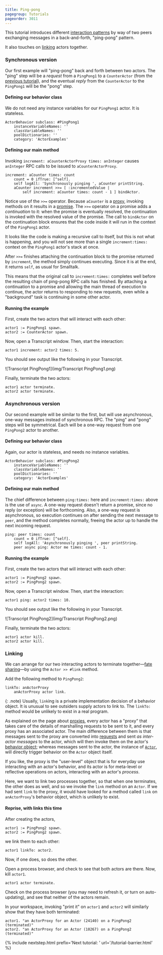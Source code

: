 ```yaml
---
title: Ping-pong
pagegroup: Tutorials
pageorder: 3011
---
```


This tutorial introduces different
[interaction patterns](proxies.html#interaction-patterns) by way of
two peers exchanging messages in a back-and-forth, "ping-pong"
pattern.

It also touches on [linking](links-and-monitors.html) actors together.

### Synchronous version

Our first example will "ping-pong" back and forth between two actors.
The "ping" step will be a *request* from a `PingPong1` to a
`CounterActor` (from the [previous tutorial](tutorial-counter.html)),
and the eventual *reply* from the `CounterActor` to the `PingPong1`
will be the "pong" step.

#### Defining our behavior class

We do not need any instance variables for our `PingPong1` actor. It is
stateless.

```smalltalk
ActorBehavior subclass: #PingPong1
    instanceVariableNames: ''
    classVariableNames: ''
    poolDictionaries: ''
    category: 'ActorExamples'
```

#### Defining our main method

Invoking `increment: aCounterActorProxy times: anInteger` causes
`anInteger` RPC calls to be issued to `aCounterActorProxy`.

```smalltalk
increment: aCounter times: count
    count = 0 ifTrue: [^self].
    self logAll: 'Synchronously pinging ', aCounter printString.
    aCounter increment >>= [ :incrementedValue |
        self increment: aCounter times: count - 1 ] bindActor.
```

Notice use of the `>>=` operator. Because `aCounter` is a
[proxy](proxies.html), invoking methods on it results in a
[promise](promises.html). The `>>=` operator on a promise adds a
*continuation* to it: when the promise is eventually resolved, the
continuation is invoked with the resolved value of the promise. The
call to `bindActor` on the continuation block ensures that the code
inside it will run in the context of the `PingPong1` actor.

It looks like the code is making a recursive call to itself, but this
is not what is happening, and you will not see more than a single
`increment:times:` context on the `PingPong1` actor's stack at once.

After `>>=` finishes attaching the continuation block to the promise
returned by `increment`, the method simply continues executing. Since
it is at the end, it returns `self`, as usual for Smalltalk.

This means that the original call to `increment:times:` completes well
before the resulting chain of ping-pong RPC calls has finished. By
attaching a continuation to a promise and allowing the main thread of
execution to continue, the actor returns to responding to new
requests, even while a "background" task is continuing in some other
actor.

#### Running the example

First, create the two actors that will interact with each other:

```smalltalk
actor1 := PingPong1 spawn.
actor2 := CounterActor spawn.
```

Now, open a Transcript window. Then, start the interaction:

```smalltalk
actor1 increment: actor2 times: 5.
```

You should see output like the following in your Transcript.

![Transcript PingPong1](img/Transcript PingPong1.png)

Finally, terminate the two actors:

```smalltalk
actor1 actor terminate.
actor2 actor terminate.
```

### Asynchronous version

Our second example will be similar to the first, but will use
asynchronous, one-way messages instead of synchronous RPC. The "ping"
and "pong" steps will be symmetrical. Each will be a one-way request
from one `PingPong2` actor to another.

#### Defining our behavior class

Again, our actor is stateless, and needs no instance variables.

```smalltalk
ActorBehavior subclass: #PingPong2
    instanceVariableNames: ''
    classVariableNames: ''
    poolDictionaries: ''
    category: 'ActorExamples'
```

#### Defining our main method

The chief difference between `ping:times:` here and `increment:times:`
above is the use of `async`. A one-way request doesn't return a
promise, since no reply (or exception) will be forthcoming. Also, a
one-way request is asynchronous, so execution continues on after
sending the next message to `peer`, and the method completes normally,
freeing the actor up to handle the next incoming request.

```smalltalk
ping: peer times: count
    count = 0 ifTrue: [^self].
    self logAll: 'Asynchronously pinging ', peer printString.
    peer async ping: Actor me times: count - 1.
```

#### Running the example

First, create the two actors that will interact with each other:

```smalltalk
actor1 := PingPong2 spawn.
actor2 := PingPong2 spawn.
```

Now, open a Transcript window. Then, start the interaction:

```smalltalk
actor1 ping: actor2 times: 10.
```

You should see output like the following in your Transcript.

![Transcript PingPong2](img/Transcript PingPong2.png)

Finally, terminate the two actors:

```smalltalk
actor1 actor kill.
actor2 actor kill.
```

### Linking

We can arrange for our two interacting actors to terminate
together—[fate sharing](links-and-monitors.html#handling-link-activation)—by
using the `Actor >> #link` method.

Add the following method to `PingPong2`:

```smalltalk
linkTo: anActorProxy
    anActorProxy actor link.
```

{: .note}
Usually, `link`ing is a private implementation decision of a behavior
object. It is unusual to see outsiders supply actors to link to. The
`linkTo:` method would be unlikely to exist in a real program.

As explained on the page about
[proxies](proxies.html#switching-between-an-actor-and-its-actorproxy),
every actor has a "proxy" that takes care of the details of
marshalling requests to be sent to it, and every proxy has an
associated actor. The main difference between them is that messages
sent to the proxy are converted into [requests](requests.html) and
sent *as inter-actor messages* to the actor, which will then invoke
them on the actor's [behavior object](behaviors.html); whereas
messages sent to the actor, the instance of [`Actor`](processes.html),
will directly trigger behavior on the `Actor` object itself.

If you like, the proxy is the "user-level" object that is for everyday
use interacting with an actor's behavior, and its actor is for
meta-level or reflective operations on actors, interacting with an
actor's *process*.

Here, we want to link two processes together, so that when one
terminates, the other does as well, and so we invoke the `link` method
on an `Actor`. If we had sent `link` to the proxy, it would have
looked for a method called `link` on `anActorProxy`'s behavior object,
which is unlikely to exist.

#### Reprise, with links this time

After creating the actors,

```smalltalk
actor1 := PingPong2 spawn.
actor2 := PingPong2 spawn.
```

we link them to each other:

```smalltalk
actor1 linkTo: actor2.
```

Now, if one does, so does the other.

Open a process browser, and check to see that both actors are there.
Now, kill `actor1`.

```smalltalk
actor1 actor terminate.
```

Check on the process browser (you may need to refresh it, or turn on
auto-updating), and see that neither of the actors remain.

In your workspace, invoking "print it" on `actor1` and `actor2` will
similarly show that they have both terminated:

```smalltalk
actor1. "an ActorProxy for an Actor (24140) on a PingPong2 (terminated)"
actor2. "an ActorProxy for an Actor (10267) on a PingPong2 (terminated)"
```

{% include nextstep.html prefix='Next tutorial: ' url='/tutorial-barrier.html' %}
